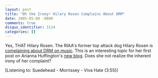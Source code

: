 ```yaml
---
layout: post
title: "Oh the Irony! Hilary Rosen Complains About DRM"
date: 2005-05-08 -0800
comments: true
disqus_identifier: 3114
categories: []
---
```

Yes, THAT Hilary Rosen. The RIAA's former top attack dog Hilary Rosen is
[complaining about DRM on
music](http://www.huffingtonpost.com/theblog/archive/2005/05/steve-jobs-let-.html).
This is an interesting topic for her first post on Arianna Huffington's
[new blog](http://www.huffingtonpost.com/theblog/). Does she not realize
the inherent irony of her complaint?

[Listening to: Suedehead - Morrissey - Viva Hate (3:55)]

